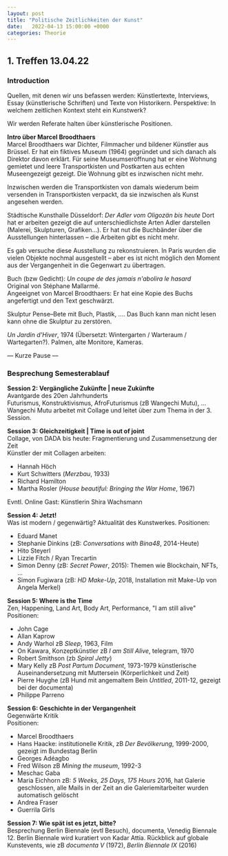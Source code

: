 ```yaml
---
layout: post
title: "Politische Zeitlichkeiten der Kunst"
date:   2022-04-13 15:00:00 +0000
categories: Theorie
---
```


## 1. Treffen 13.04.22

### **Introduction**<br>
Quellen, mit denen wir uns befassen werden: Künstlertexte, Interviews, Essay (künstlerische Schriften) und Texte von Historikern.
Perspektive: In welchem zeitlichen Kontext steht ein Kunstwerk?

Wir werden Referate halten über künstlerische Positionen. 

**Intro über Marcel Broodthaers**<br>
Marcel Broodthaers war Dichter, Filmmacher und bildener Künstler aus Brüssel.
Er hat ein fiktives Museum (1964) gegründet und sich danach als Direktor davon erklärt. Für seine Museumseröffnung hat er eine Wohnung gemietet und leere Transportkisten und Postkarten aus echten Museengezeigt gezeigt. Die Wohnung gibt es inzwischen nicht mehr.

Inzwischen werden die Transportkisten von damals wiederum beim versenden in Transportkisten verpackt, da sie inzwischen als Kunst angesehen werden.

Städtische Kunsthalle Düsseldorf: _Der Adler vom Oligozän bis heute_ 
Dort hat er arbeiten gezeigt die auf unterschiedlichste Arten Adler darstellen (Malerei, Skulpturen, Grafiken…).
Er hat nut die Buchbänder über die Ausstellungen hinterlassen – die Arbeiten gibt es nicht mehr.

Es gab versuche diese Ausstellung zu rekonstruieren. In Paris wurden die vielen Objekte nochmal ausgestellt – aber es ist nicht möglich den Moment aus der Vergangenheit in die Gegenwart zu übertragen.

Buch (bzw Gedicht): _Un coupe de des jamais n'abolira le hasard_<br>
Original von Stéphane Mallarmé.<br>
Angeeignet von Marcel Broodthaers: Er hat eine Kopie des Buchs angefertigt und den Text geschwärzt.

Skulptur Pense–Bete mit Buch, Plastik, …. Das Buch kann man nicht lesen kann ohne die Skulptur zu zerstören.

_Un Jardin d'Hiver_, 1974 (Übersetzt: Wintergarten / Warteraum / Wartegarten?). Palmen, alte Monitore, Kameras.

–– Kurze Pause ––

### **Besprechung Semesterablauf**
**Session 2: Vergängliche Zukünfte | neue Zukünfte**<br>
Avantgarde des 20en Jahrhunderts<br>
Futurismus, Konstruktivismus, AfroFuturismus (zB Wangechi Mutu), …<br>
Wangechi Mutu arbeitet mit Collage und leitet über zum Thema in der 3. Session.

**Session 3: Gleichzeitigkeit | Time is out of joint**<br>
Collage, von DADA bis heute: Fragmentierung und Zusammensetzung der Zeit<br>
Künstler der mit Collagen arbeiten:
- Hannah Höch
- Kurt Schwitters (_Merzbau_, 1933)
- Richard Hamilton
- Martha Rosler (_House beautiful: Bringing the War Home_, 1967)

Evntl. Online Gast: Künstlerin Shira Wachsmann

**Session 4: Jetzt!**<br>
Was ist modern / gegenwärtig? Aktualität des Kunstwerkes.
Positionen:
- Eduard Manet
- Stephanie Dinkins (zB: _Conversations with Bina48_, 2014-Heute)
- Hito Steyerl
- Lizzie Fitch / Ryan Trecartin
- Simon Denny (zB: _Secret Power_, 2015): Themen wie Blockchain, NFTs, …
- Simon Fugiwara (zB: _HD Make-Up_, 2018, Installation mit Make-Up von Angela Merkel)

**Session 5: Where is the Time**<br>
Zen, Happening, Land Art, Body Art, Performance, "I am still alive"<br>
Positionen:
- John Cage
- Allan Kaprow
- Andy Warhol zB _Sleep_, 1963, Film
- On Kawara, Konzeptkünstler zB _I am Still Alive_, telegram, 1970
- Robert Smithson (zb _Spiral Jetty_)
- Mary Kelly zB _Post Partum Document_, 1973-1979 künstlerische Auseinandersetzung mit Muttersein (Körperlichkeit und Zeit)
- Pierre Huyghe (zB Hund mit angemaltem Bein _Untitled_, 2011-12, gezeigt bei der documenta)
- Philippe Parreno

**Session 6: Geschichte in der Vergangenheit**<br>
Gegenwärte Kritik<br>
Positionen:
- Marcel Broodthaers
- Hans Haacke: institutionelle Kritik, zB _Der Bevölkerung_, 1999-2000, gezeigt im Bundestag Berlin
- Georges Adéagbo
- Fred Wilson zB _Mining the museum_, 1992-3
- Meschac Gaba
- Maria Eichhorn zB: _5 Weeks, 25 Days, 175 Hours_ 2016, hat Galerie geschlossen, alle Mails in der Zeit an die Galeriemitarbeiter wurden automatisch gelöscht
- Andrea Fraser
- Guerrila Girls

**Session 7: Wie spät ist es jetzt, bitte?**<br>
Besprechung Berlin Biennale (evtl Besuch), documenta, Venedig Biennale<br>
12. Berlin Biennale wird kuratiert von Kadar Attia.
Rückblick auf globale Kunstevents, wie zB _documenta Ⅴ_ (1972), _Berlin Biennale Ⅸ_ (2016)

<!-- ## 2. Treffen 27.04.22 -->

